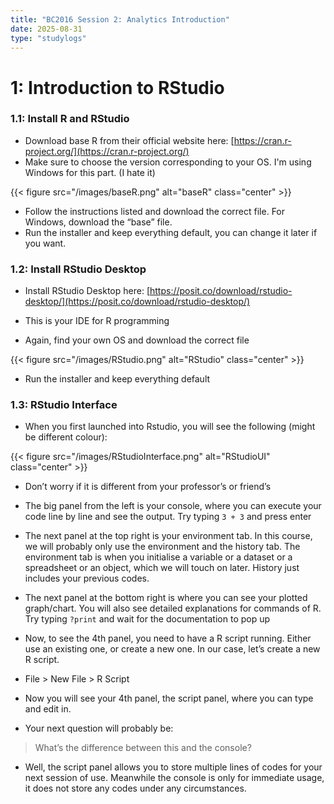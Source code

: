 ```yaml
---
title: "BC2016 Session 2: Analytics Introduction"
date: 2025-08-31
type: "studylogs"
---
```


# 1: Introduction to RStudio  

### 1.1: Install R and RStudio  
- Download base R from their official website here: [https://cran.r-project.org/](https://cran.r-project.org/)  
- Make sure to choose the version corresponding to your OS. I'm using Windows for this part. (I hate it)

{{< figure src="/images/baseR.png" alt="baseR" class="center" >}}

- Follow the instructions listed and download the correct file. For Windows, download the “base” file.  
- Run the installer and keep everything default, you can change it later if you want.  

### 1.2: Install RStudio Desktop  

- Install RStudio Desktop here: [https://posit.co/download/rstudio-desktop/](https://posit.co/download/rstudio-desktop/)  
- This is your IDE for R programming

- Again, find your own OS and download the correct file

{{< figure src="/images/RStudio.png" alt="RStudio" class="center" >}}

- Run the installer and keep everything default

### 1.3: RStudio Interface  

- When you first launched into Rstudio, you will see the following (might be different colour):

{{< figure src="/images/RStudioInterface.png" alt="RStudioUI" class="center" >}}

- Don’t worry if it is different from your professor’s or friend’s

- The big panel from the left is your console, where you can execute your code line by line and see the output. Try typing `3 + 3` and press enter

- The next panel at the top right is your environment tab. In this course, we will probably only use the environment and the history tab. The environment tab is when you initialise a variable or a dataset or a spreadsheet or an object, which we will touch on later. History just includes your previous codes.

- The next panel at the bottom right is where you can see your plotted graph/chart. You will also see detailed explanations for commands of R. Try typing `?print` and wait for the documentation to pop up

- Now, to see the 4th panel, you need to have a R script running. Either use an existing one, or create a new one. In our case, let’s create a new R script.

- File > New File > R Script

- Now you will see your 4th panel, the script panel, where you can type and edit in.

- Your next question will probably be: 
> What’s the difference between this and the console?

- Well, the script panel allows you to store multiple lines of codes for your next session of use. Meanwhile the console is only for immediate usage, it does not store any codes under any circumstances.  